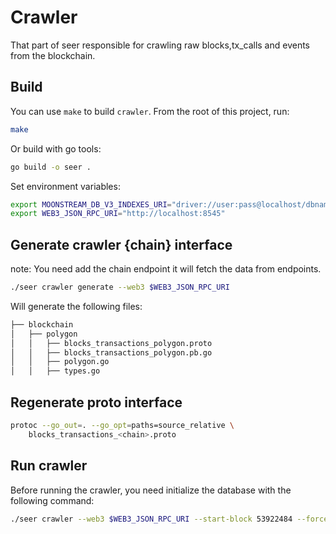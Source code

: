 # Crawler

That part of seer responsible for crawling raw blocks,tx_calls and events from the blockchain.

## Build

You can use `make` to build `crawler`. From the root of this project, run:

```bash
make
```

Or build with go tools:

```bash
go build -o seer .
```

Set environment variables:

```bash
export MOONSTREAM_DB_V3_INDEXES_URI="driver://user:pass@localhost/dbname"
export WEB3_JSON_RPC_URI="http://localhost:8545"
```

## Generate crawler {chain} interface

note: You need add the chain endpoint it will fetch the data from endpoints.

```bash
./seer crawler generate --web3 $WEB3_JSON_RPC_URI
```

Will generate the following files:

```bash
├── blockchain
│   ├── polygon
│   │   ├── blocks_transactions_polygon.proto
│   │   ├── blocks_transactions_polygon.pb.go
│   │   ├── polygon.go
│   │   ├── types.go
```

## Regenerate proto interface

```bash
protoc --go_out=. --go_opt=paths=source_relative \
    blocks_transactions_<chain>.proto
```

## Run crawler

Before running the crawler, you need initialize the database with the following command:

```bash
./seer crawler --web3 $WEB3_JSON_RPC_URI --start-block 53922484 --force
```
